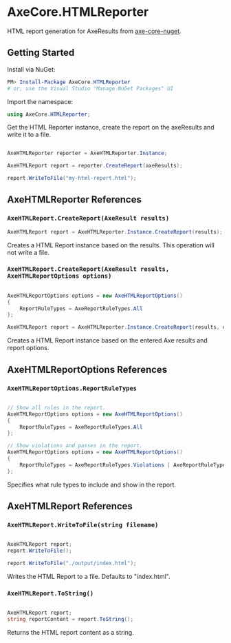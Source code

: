# AxeCore.HTMLReporter

HTML report generation for AxeResults from [axe-core-nuget](https://github.com/dequelabs/axe-core-nuget).

## Getting Started

Install via NuGet:

```powershell
PM> Install-Package AxeCore.HTMLReporter
# or, use the Visual Studio "Manage NuGet Packages" UI
```

Import the namespace:

```csharp
using AxeCore.HTMLReporter;
```

Get the HTML Reporter instance, create the report on the axeResults and write it to a file.

```csharp

AxeHTMLReporter reporter = AxeHTMLReporter.Instance;

AxeHTMLReport report = reporter.CreateReport(axeResults);

report.WriteToFile("my-html-report.html");

```

## AxeHTMLReporter References

### `AxeHTMLReport.CreateReport(AxeResult results)`

```csharp
AxeHTMLReport report = AxeHTMLReporter.Instance.CreateReport(results);
```

Creates a HTML Report instance based on the results.
This operation will not write a file.

### `AxeHTMLReport.CreateReport(AxeResult results, AxeHTMLReportOptions options)`

```csharp

AxeHTMLReportOptions options = new AxeHTMLReportOptions()
{
	ReportRuleTypes = AxeReportRuleTypes.All
};

AxeHTMLReport report = AxeHTMLReporter.Instance.CreateReport(results, options);
```

Creates a HTML Report instance based on the entered Axe results and report options.

## AxeHTMLReportOptions References

### `AxeHTMLReportOptions.ReportRuleTypes`

```csharp

// Show all rules in the report.
AxeHTMLReportOptions options = new AxeHTMLReportOptions()
{
	ReportRuleTypes = AxeReportRuleTypes.All
};

// Show violations and passes in the report.
AxeHTMLReportOptions options = new AxeHTMLReportOptions()
{
	ReportRuleTypes = AxeReportRuleTypes.Violations | AxeReportRuleTypes.Passes
};

```

Specifies what rule types to include and show in the report.

## AxeHTMLReport References

### `AxeHTMLReport.WriteToFile(string filename)`

```csharp

AxeHTMLReport report;
report.WriteToFile();

report.WriteToFile("./output/index.html");

```

Writes the HTML Report to a file. Defaults to "index.html".

### `AxeHTMLReport.ToString()`

```csharp

AxeHTMLReport report;
string reportContent = report.ToString();

```

Returns the HTML report content as a string.